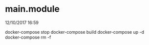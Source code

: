 # main.module
12/10/2017 16:59

docker-compose stop
docker-compose build
docker-compose up -d
docker-compose rm -f